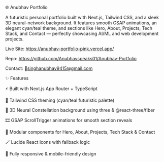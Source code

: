🌐 Anubhav Portfolio

A futuristic personal portfolio built with Next.js, Tailwind CSS, and a sleek 3D neural-network background.
It features smooth GSAP animations, an elegant cyan/teal theme, and sections like Hero, About, Projects, Tech Stack, and Contact — perfectly showcasing AI/ML and web development projects.

Live Site: https://anubhav-portfolio-pink.vercel.app/

Repo: https://github.com/Anubhavspeaks01/Anubhav-Portfolio

Contact: 📧singhanubhav9415@gmail.com

✨ Features

⚡ Built with Next.js App Router + TypeScript

🎨 Tailwind CSS theming (cyan/teal futuristic palette)

🧠 3D Neural Constellation background using three & @react-three/fiber

🎞️ GSAP ScrollTrigger animations for smooth section reveals

🧩 Modular components for Hero, About, Projects, Tech Stack & Contact

🪄 Lucide React Icons with fallback logic

📱 Fully responsive & mobile-friendly design
